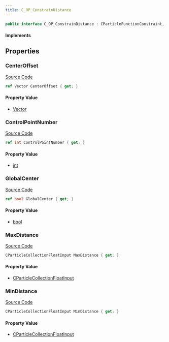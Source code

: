 ```yaml
---
title: C_OP_ConstrainDistance
---
```


```csharp
public interface C_OP_ConstrainDistance : CParticleFunctionConstraint, CParticleFunction, ISchemaClass<CParticleFunction>, ISchemaClass<CParticleFunctionConstraint>, ISchemaClass<C_OP_ConstrainDistance>, ISchemaField, ISchemaClass, INativeHandle
```

#### Implements

## Properties

### CenterOffset

[Source Code](https://github.com/swiftly-solution/swiftlys2/blob/main/managed/src/SwiftlyS2.Generated/Schemas/Interfaces/C_OP_ConstrainDistance.cs#L23)

```csharp
ref Vector CenterOffset { get; }
```

#### Property Value

- [Vector](/docs/api/shared/natives/vector)

### ControlPointNumber

[Source Code](https://github.com/swiftly-solution/swiftlys2/blob/main/managed/src/SwiftlyS2.Generated/Schemas/Interfaces/C_OP_ConstrainDistance.cs#L21)

```csharp
ref int ControlPointNumber { get; }
```

#### Property Value

- [int](https://learn.microsoft.com/dotnet/api/system.int32)

### GlobalCenter

[Source Code](https://github.com/swiftly-solution/swiftlys2/blob/main/managed/src/SwiftlyS2.Generated/Schemas/Interfaces/C_OP_ConstrainDistance.cs#L25)

```csharp
ref bool GlobalCenter { get; }
```

#### Property Value

- [bool](https://learn.microsoft.com/dotnet/api/system.boolean)

### MaxDistance

[Source Code](https://github.com/swiftly-solution/swiftlys2/blob/main/managed/src/SwiftlyS2.Generated/Schemas/Interfaces/C_OP_ConstrainDistance.cs#L19)

```csharp
CParticleCollectionFloatInput MaxDistance { get; }
```

#### Property Value

- [CParticleCollectionFloatInput](/docs/api/shared/schemadefinitions/cparticlecollectionfloatinput)

### MinDistance

[Source Code](https://github.com/swiftly-solution/swiftlys2/blob/main/managed/src/SwiftlyS2.Generated/Schemas/Interfaces/C_OP_ConstrainDistance.cs#L17)

```csharp
CParticleCollectionFloatInput MinDistance { get; }
```

#### Property Value

- [CParticleCollectionFloatInput](/docs/api/shared/schemadefinitions/cparticlecollectionfloatinput)

